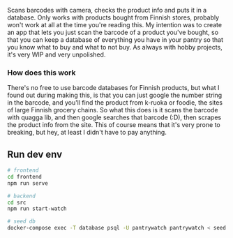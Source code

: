 Scans barcodes with camera, checks the product info and puts it in a database.
Only works with products bought from Finnish stores, probably won't work at all at the time you're reading this.
My intention was to create an app that lets you just scan the barcode of a product you've bought,
so that you can keep a database of everything you have in your pantry so that you know what to buy and what to not buy.
As always with hobby projects, it's very WIP and very unpolished.

### How does this work

There's no free to use barcode databases for Finnish products, but what I found out during making this, is that you can just google the number string in the barcode, and you'll find the product from k-ruoka or foodie, the sites of large Finnish grocery chains.
So what this does is it scans the barcode with quagga lib, and then google searches that barcode (:D), then scrapes the product info from the site.
This of course means that it's very prone to breaking, but hey, at least I didn't have to pay anything.

## Run dev env

```sh
# frontend
cd frontend
npm run serve

# backend
cd src
npm run start-watch

# seed db
docker-compose exec -T database psql -U pantrywatch pantrywatch < seed.sql
```

